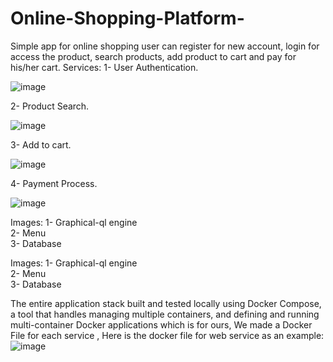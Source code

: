 # Online-Shopping-Platform-
Simple app for online shopping user can register for  new account, login for access the product, search  products, add product to cart and pay for his/her cart.
Services: 
1-	User Authentication.


![image](https://github.com/BadrAhmed05/Online-Shopping-Platform-/assets/93046762/41392c9c-1505-4c40-ba8f-5be25b69c9ef)

2-	Product Search.


![image](https://github.com/BadrAhmed05/Online-Shopping-Platform-/assets/93046762/b83584ce-1743-49ab-b5d9-99d3cd94ba37)

3-	Add to cart.


![image](https://github.com/BadrAhmed05/Online-Shopping-Platform-/assets/93046762/456d2d5f-c7a5-4ac3-af63-9e5ff8590cd0)

4-	Payment Process. 


![image](https://github.com/BadrAhmed05/Online-Shopping-Platform-/assets/93046762/694e196b-1c5e-48c3-8e3c-66c7e4e3b5d6)

Images: 
1-	Graphical-ql engine  
2-	Menu  
3-	Database  

Images: 
1-	Graphical-ql engine  
2-	Menu  
3-	Database  


The entire application stack built and tested locally using Docker Compose, a tool that handles managing multiple containers, and defining and running multi-container Docker applications which is for ours, We made a Docker File for each service , Here is the docker file for web service as an example: 
![image](https://github.com/BadrAhmed05/Online-Shopping-Platform-/assets/93046762/a907eae8-c14c-424c-a8ef-40f889e16a51)
